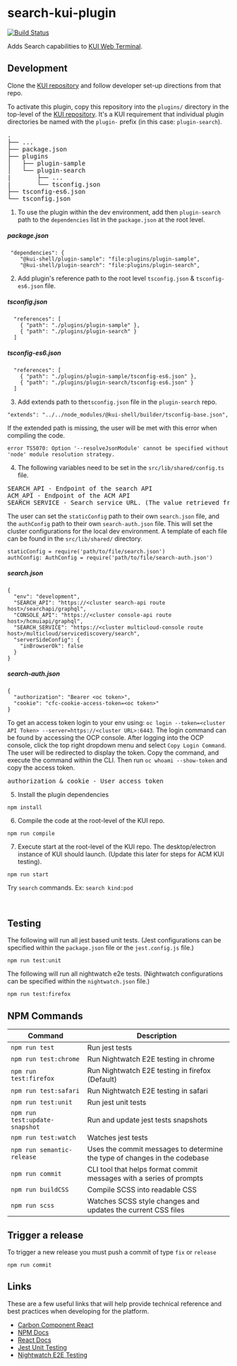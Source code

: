 # search-kui-plugin
[![Build Status](https://travis-ci.com/open-cluster-management/search-kui-plugin.svg?token=jzyyzQmWYBEu33MCMh9p&branch=master)](https://travis-ci.com/open-cluster-management/search-kui-plugin)

Adds Search capabilities to [KUI Web Terminal](https://github.com/open-container-management/kui-web-terminal).

## Development
Clone the [KUI repository](https://github.com/IBM/kui) and follow developer set-up directions from that repo.

To activate this plugin, copy this repository into the `plugins/` directory in the top-level of the [KUI repository](https://github.com/IBM/kui).  It's a KUI requirement that individual plugin directories be named with the `plugin-` prefix (in this case:  `plugin-search`).

<pre>
.
├── ...
├── package.json
├── plugins
│   ├── plugin-sample
│   └── plugin-search
|       ├── ...
|       └── tsconfig.json
├── tsconfig-es6.json
└── tsconfig.json
</pre>

1. To use the plugin within the dev environment, add then `plugin-search` path to the `dependencies` list in the `package.json` at the root level.

##### package.json

```
 "dependencies": {
    "@kui-shell/plugin-sample": "file:plugins/plugin-sample",
    "@kui-shell/plugin-search": "file:plugins/plugin-search",
```

2. Add plugin's reference path to the root level `tsconfig.json` & `tsconfig-es6.json` file.

##### tsconfig.json
```
  "references": [
    { "path": "./plugins/plugin-sample" },
    { "path": "./plugins/plugin-search" }
  ]
```

##### tsconfig-es6.json
```
  "references": [
    { "path": "./plugins/plugin-sample/tsconfig-es6.json" },
    { "path": "./plugins/plugin-search/tsconfig-es6.json" }
  ]
```

3. Add extends path to the`tsconfig.json` file in the `plugin-search` repo.

```
"extends": "../../node_modules/@kui-shell/builder/tsconfig-base.json",
```

If the extended path is missing, the user will be met with this error when compiling the code.

```
error TS5070: Option '--resolveJsonModule' cannot be specified without 'node' module resolution strategy.
```

4. The following variables need to be set in the `src/lib/shared/config.ts` file.

<pre>
SEARCH_API - Endpoint of the search API
ACM_API - Endpoint of the ACM API
SEARCH_SERVICE - Search service URL. (The value retrieved from this endpoint, is to ensure that the Search API is installed on the cluster)
</pre>

The user can set the `staticConfig` path to their own `search.json` file, and the `authConfig` path to their own `search-auth.json` file. This will set the cluster configurations for the local dev environment. A template of each file can be found in the `src/lib/shared/` directory.

```
staticConfig = require('path/to/file/search.json')
authConfig: AuthConfig = require('path/to/file/search-auth.json')
```
##### search.json
```
{
  "env": "development",
  "SEARCH_API": "https://<cluster search-api route host>/searchapi/graphql",
  "CONSOLE_API": "https://<cluster console-api route host>/hcmuiapi/graphql",
  "SEARCH_SERVICE": "https://<cluster multicloud-console route host>/multicloud/servicediscovery/search",
  "serverSideConfig": {
    "inBrowserOk": false
  }
}
```

##### search-auth.json
```
{
  "authorization": "Bearer <oc token>",
  "cookie": "cfc-cookie-access-token=<oc token>"
}
```

To get an access token login to your env using: `oc login --token=<cluster API Token> --server=https://<cluster URL>:6443`. The login command can be found by accessing the OCP console. After logging into the OCP console, click the top right dropdown menu and select `Copy Login Command`. The user will be redirected to display the token. Copy the command, and execute the command within the CLI. Then run `oc whoami --show-token` and copy the access token.

<pre>
authorization & cookie - User access token
</pre>

5. Install the plugin dependencies

```
npm install
```

6. Compile the code at the root-level of the KUI repo.

```
npm run compile
```

7. Execute start at the root-level of the KUI repo.  The desktop/electron instance of KUI should launch. (Update this later for steps for ACM KUI testing).

```
npm run start
```

Try `search` commands. Ex: `search kind:pod`

<br>
<a href="docs/readme/images/search-command.gif">
    <img alt="" src="docs/readme/images/search-command.gif"></img>
</a>

## Testing

The following will run all jest based unit tests. (Jest configurations can be specified within the `package.json` file or the `jest.config.js` file.)

```
npm run test:unit
```

The following will run all nightwatch e2e tests. (Nightwatch configurations can be specified within the `nightwatch.json` file.)

```
npm run test:firefox
```

## NPM Commands

| Command                                | Description                                                                |
|----------------------------------------|----------------------------------------------------------------------------|
| `npm run test`                         | Run jest tests                                                             |
| `npm run test:chrome`                  | Run Nightwatch E2E testing in chrome                                       |
| `npm run test:firefox`                 | Run Nightwatch E2E testing in firefox (Default)                            |
| `npm run test:safari`                  | Run Nightwatch E2E testing in safari                                       |
| `npm run test:unit`                    | Run jest unit tests                                                        |
| `npm run test:update-snapshot`         | Run and update jest tests snapshots                                        |
| `npm run test:watch`                   | Watches jest tests                                                         |
| `npm run semantic-release`             | Uses the commit messages to determine the type of changes in the codebase  |
| `npm run commit`                       | CLI tool that helps format commit messages with a series of prompts        |
| `npm run buildCSS`                     | Compile SCSS into readable CSS                                             |
| `npm run scss`                         | Watches SCSS style changes and updates the current CSS files               |

## Trigger a release
To trigger a new release you must push a commit of type `fix` or `release`
```
npm run commit
```

## Links

These are a few useful links that will help provide technical reference and best practices when developing for the platform.

- [Carbon Component React](https://github.com/carbon-design-system/carbon-components-react)
- [NPM Docs](https://docs.npmjs.com)
- [React Docs](https://reactjs.org/docs/hello-world.html)
- [Jest Unit Testing](https://jestjs.io/docs/en/getting-started)
- [Nightwatch E2E Testing](https://nightwatchjs.org/guide)
